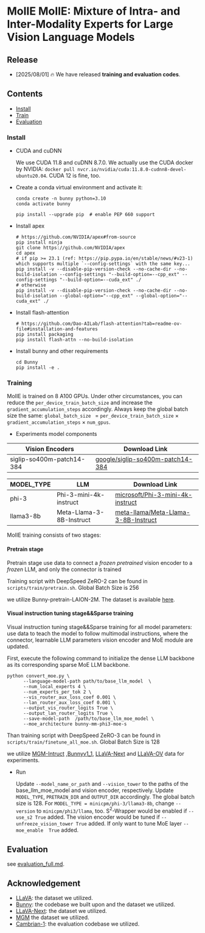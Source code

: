 # MoIIE MoIIE: Mixture of Intra- and Inter-Modality Experts for Large Vision Language Models



## Release
- [2025/08/01] 🔥 We have released **training and evaluation codes**. 

## Contents
- [Install](#install)
- [Train](#train)
- [Evaluation](#evaluation)

### Install
* CUDA and cuDNN

  We use CUDA 11.8 and cuDNN 8.7.0. We actually use the CUDA docker by NVIDIA: `docker pull nvcr.io/nvidia/cuda:11.8.0-cudnn8-devel-ubuntu20.04`. CUDA 12 is fine, too.

* Create a conda virtual environment and activate it:

  ```shell
  conda create -n bunny python=3.10
  conda activate bunny
  ```


  ```shell
  pip install --upgrade pip  # enable PEP 660 support
  ```

* Install apex

  ```shell
  # https://github.com/NVIDIA/apex#from-source
  pip install ninja
  git clone https://github.com/NVIDIA/apex
  cd apex
  # if pip >= 23.1 (ref: https://pip.pypa.io/en/stable/news/#v23-1) which supports multiple `--config-settings` with the same key...
  pip install -v --disable-pip-version-check --no-cache-dir --no-build-isolation --config-settings "--build-option=--cpp_ext" --config-settings "--build-option=--cuda_ext" ./
  # otherwise
  pip install -v --disable-pip-version-check --no-cache-dir --no-build-isolation --global-option="--cpp_ext" --global-option="--cuda_ext" ./
  ```

* Install flash-attention

  ```shell
  # https://github.com/Dao-AILab/flash-attention?tab=readme-ov-file#installation-and-features
  pip install packaging
  pip install flash-attn --no-build-isolation
  ```

* Install bunny and other requirements

  ```shell
  cd Bunny
  pip install -e .
  ```
### Training

MoIIE is trained on 8 A100 GPUs. Under other circumstances, you can reduce the `per_device_train_batch_size` and increase the `gradient_accumulation_steps` accordingly. Always keep the global batch size the same: `global_batch_size ` = `per_device_train_batch_size` $`\times`$ `gradient_accumulation_steps` $`\times`$ `num_gpus`.

* Experiments model components


| Vision Encoders            | Download Link                                                |
| -------------------------- | ------------------------------------------------------------ |
| siglip-so400m-patch14-384  | [google/siglip-so400m-patch14-384](https://huggingface.co/google/siglip-so400m-patch14-384) |



| MODEL_TYPE | LLM             | Download Link                                                |
| ---------- | --------------- | ------------------------------------------------------------ |
| phi-3 | Phi-3-mini-4k-instruct | [microsoft/Phi-3-mini-4k-instruct](https://huggingface.co/microsoft/Phi-3-mini-4k-instruct) |
| llama3-8b | Meta-Llama-3-8B-Instruct | [meta-llama/Meta-Llama-3-8B-Instruct](https://huggingface.co/meta-llama/Meta-Llama-3-8B-Instruct) |

MoIIE training consists of two stages: 

#### Pretrain stage

Pretrain stage use data to connect a *frozen pretrained* vision encoder to a *frozen* LLM, and only the connector is trained 

Training script with DeepSpeed ZeRO-2 can be found in ```scripts/train/pretrain.sh```. Global Batch Size is 256

we utilize Bunny-pretrain-LAION-2M. The dataset is available [here](https://huggingface.co/datasets/BoyaWu10/Bunny-v1_1-data).

#### Visual instruction tuning stage&&Sparse training
Visual instruction tuning stage&&Sparse training for all model parameters: use data to teach the model to follow multimodal instructions, where the connector, learnable LLM parameters vision encoder and MoE module are updated.

First, execute the following command to initialize the dense LLM backbone as its corresponding sparse MoE LLM backbone. 

  ```shell
python convert_moe.py \
        --language-model-path path/to/base_llm_model  \
        --num_local_experts 4 \
        --num_experts_per_tok 2 \
        --vis_router_aux_loss_coef 0.001 \
        --lan_router_aux_loss_coef 0.001 \
        --output_vis_router_logits True \
        --output_lan_router_logits True \
        --save-model-path  /path/to/base_llm_moe_model \
        --moe_architecture bunny-mm-phi3-moe-s
  ```

Than training script with DeepSpeed ZeRO-3 can be found in ```scripts/train/finetune_all_moe.sh```. Global Batch Size is 128

we utilize [MGM-Intruct]([YanweiLi/MGM-Instruction](https://huggingface.co/datasets/YanweiLi/MGM-Instruction)) ,[Bunnyv1_1](https://huggingface.co/datasets/BoyaWu10/Bunny-v1_1-data), [LLaVA-Next](lmms-lab/LLaVA-NeXT-Data) and [LLaVA-OV](https://github.com/LLaVA-VL/LLaVA-NeXT) data for experiments.

* Run

  Update `--model_name_or_path` and `--vision_tower` to the paths of the base_llm_moe_model and vision encoder, respectively. Update `MODEL_TYPE`, `PRETRAIN_DIR` and `OUTPUT_DIR` accordingly. The global batch size is 128. For `MODEL_TYPE = minicpm/phi-3/llama3-8b`, change `--version` to `minicpm/phi3/llama`, too. S$`^2`$-Wrapper would be enabled if `--use_s2 True` added. The vision encoder would be tuned if `--unfreeze_vision_tower True` added. If only want to tune MoE layer `--moe_enable  True` added.


## Evaluation

see [evaluation_full.md](script/eval/full/evaluation.md).


## Acknowledgement
- [LLaVA](https://github.com/haotian-liu/LLaVA): the dataset we utilized.
- [Bunny](https://github.com/BAAI-DCAI/Bunny): the codebase we built upon and the dataset we utilized.
- [LLaVA-Next](https://github.com/LLaVA-VL/LLaVA-NeXT): the dataset we utilized.
- [MGM](https://github.com/dvlab-research/MGM) the dataset we utilized.
- [Cambrian-1](https://github.com/cambrian-mllm/cambrian): the evaluation codebase we utilized.
